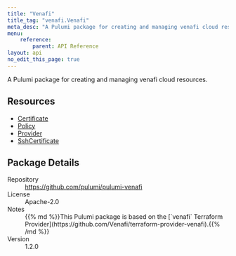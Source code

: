 ```yaml
---
title: "Venafi"
title_tag: "venafi.Venafi"
meta_desc: "A Pulumi package for creating and managing venafi cloud resources."
menu:
    reference:
        parent: API Reference
layout: api
no_edit_this_page: true
---
```


<!-- WARNING: this file was generated by Pulumi Docs Generator. -->
<!-- Do not edit by hand unless you're certain you know what you are doing! -->

A Pulumi package for creating and managing venafi cloud resources.

<h2 id="resources">Resources</h2>
<ul class="api">
    <li><a href="certificate" title="Certificate"><span class="symbol resource"></span>Certificate</a></li>
    <li><a href="policy" title="Policy"><span class="symbol resource"></span>Policy</a></li>
    <li><a href="provider" title="Provider"><span class="symbol resource"></span>Provider</a></li>
    <li><a href="sshcertificate" title="SshCertificate"><span class="symbol resource"></span>SshCertificate</a></li>
</ul>

<h2 id="package-details">Package Details</h2>
<dl class="package-details">
	<dt>Repository</dt>
	<dd><a href="https://github.com/pulumi/pulumi-venafi">https://github.com/pulumi/pulumi-venafi</a></dd>
	<dt>License</dt>
	<dd>Apache-2.0</dd>
	<dt>Notes</dt>
	<dd>{{% md %}}This Pulumi package is based on the [`venafi` Terraform Provider](https://github.com/Venafi/terraform-provider-venafi).{{% /md %}}</dd>
	<dt>Version</dt>
	<dd>1.2.0</dd>
</dl>

